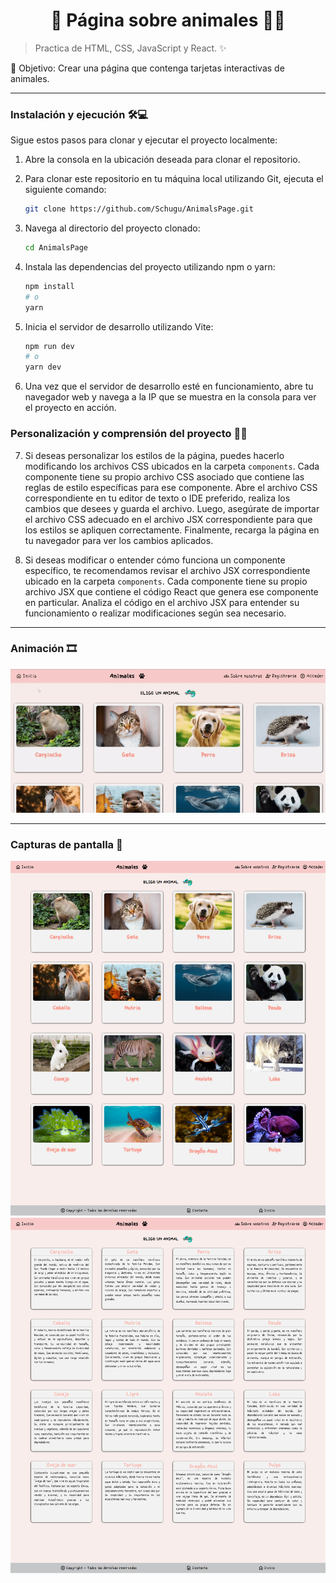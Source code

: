 <h1 align='center'>🌟 Página sobre animales 🐾🌟</h1>

> Practica de HTML, CSS, JavaScript y React. ✨

🎯 Objetivo: Crear una página que contenga tarjetas interactivas de animales.

------------

### Instalación y ejecución 🛠️💻

Sigue estos pasos para clonar y ejecutar el proyecto localmente:

1. Abre la consola en la ubicación deseada para clonar el repositorio.

2. Para clonar este repositorio en tu máquina local utilizando Git, ejecuta el siguiente comando:

    ```bash
    git clone https://github.com/Schugu/AnimalsPage.git
    ```

3. Navega al directorio del proyecto clonado:

    ```bash
    cd AnimalsPage
    ```

4. Instala las dependencias del proyecto utilizando npm o yarn:

    ```bash
    npm install
    # o
    yarn
    ```

5. Inicia el servidor de desarrollo utilizando Vite:

    ```bash
    npm run dev
    # o
    yarn dev
    ```

6. Una vez que el servidor de desarrollo esté en funcionamiento, abre tu navegador web y navega a la IP que se muestra en la consola para ver el proyecto en acción.

### Personalización y comprensión del proyecto 🎨🧠

7. Si deseas personalizar los estilos de la página, puedes hacerlo modificando los archivos CSS ubicados en la carpeta `components`. Cada componente tiene su propio archivo CSS asociado que contiene las reglas de estilo específicas para ese componente. Abre el archivo CSS correspondiente en tu editor de texto o IDE preferido, realiza los cambios que desees y guarda el archivo. Luego, asegúrate de importar el archivo CSS adecuado en el archivo JSX correspondiente para que los estilos se apliquen correctamente. Finalmente, recarga la página en tu navegador para ver los cambios aplicados.

8. Si deseas modificar o entender cómo funciona un componente específico, te recomendamos revisar el archivo JSX correspondiente ubicado en la carpeta `components`. Cada componente tiene su propio archivo JSX que contiene el código React que genera ese componente en particular. Analiza el código en el archivo JSX para entender su funcionamiento o realizar modificaciones según sea necesario.


------------

### Animación 🎞️
<img src='public/screenshots/capturaDePantalla1.gif' alt='CapturaDePantalla'>

------------

### Capturas de pantalla 📸
<img src='public/screenshots/capturaDePantalla2.png' alt='CapturaDePantalla1'>
<img src='public/screenshots/capturaDePantalla3.png' alt='CapturaDePantalla2'>

